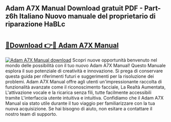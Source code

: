 ## Adam A7X Manual Download gratuit PDF - Part-z6h Italiano Nuovo manuale del proprietario di riparazione HaBLc

# <h2><a href="http://dfa5ys.blite.top/?on=Adam+A7X+Manual">🔗Download 👉🔴 Adam A7X Manual</a></h2>

[![Adam A7X Manual download](https://i.imgur.com/lujVjoI.png)](http://dfa5ys.blite.top/?on=Adam+A7X+Manual)
Scopri nuove opportunità benvenuto nel mondo delle possibilità con il tuo nuovo Adam A7X Manual! Questo Manuale esplora il suo potenziale di creatività e innovazione. Si prega di conservare questa guida per riferimenti futuri e suggerimenti per la risoluzione dei problemi. Adam A7X Manual offre agli utenti un'impressionante raccolta di funzionalità avanzate come il riconoscimento facciale, La Realtà Aumentata, L'attivazione vocale e la ricarica senza fili, tutte facilmente accessibili tramite L'interfaccia utente intuitiva e intuitiva. Confidiamo che il Adam A7X Manual sia stato utile durante il tuo viaggio per familiarizzare con la tua nuova acquisizione. Se hai bisogno di aiuto, non esitare a contattare il nostro team di supporto.

